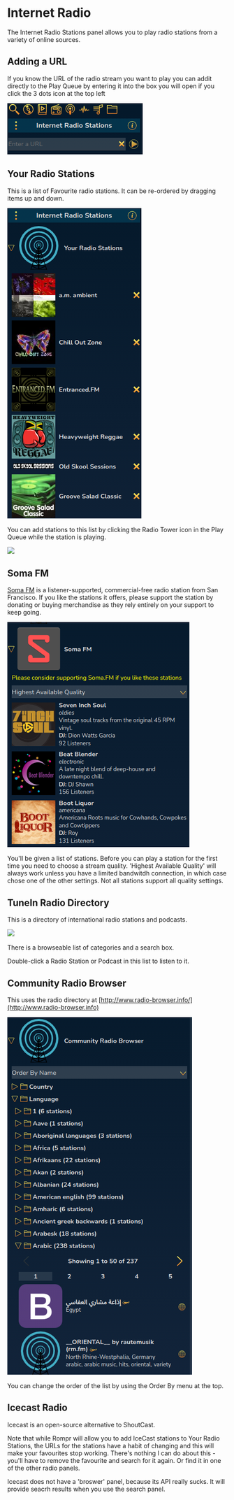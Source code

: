 # Internet Radio

The Internet Radio Stations panel allows you to play radio stations from a variety of online sources.

## Adding a URL

If you know the URL of the radio stream you want to play you can addit directly to the Play Queue by entering it into the box you will open
if you click the 3 dots icon at the top left

![](images/yourradio3.png)

## Your Radio Stations

This is a list of Favourite radio stations. It can be re-ordered by dragging items up and down.

![](images/yourradio.png)

You can add stations to this list by clicking the Radio Tower icon in the Play Queue while the station is playing.

![](images/yourradio2.png)

## Soma FM

[Soma FM](https://somafm.com/) is a listener-supported, commercial-free radio station from San Francisco. If you like the stations it offers, please support the station by donating or buying merchandise as they rely entirely on your support to keep going.

![](images/somafm.png)

You'll be given a list of stations. Before you can play a station for the first time you need to choose a stream quality. 'Highest Available Quality' will
always work unless you have a limited bandwitdh connection, in which case chose one of the other settings. Not all stations support all quality settings.

## TuneIn Radio Directory

This is a directory of international radio stations and podcasts.

![](images/tunein.png)

There is a browseable list of categories and a search box.

Double-click a Radio Station or Podcast in this list to listen to it.

## Community Radio Browser

This uses the radio directory at [http://www.radio-browser.info/](http://www.radio-browser.info)

![](images/commradio3.png)

You can change the order of the list by using the Order By menu at the top.

## Icecast Radio

Icecast is an open-source alternative to ShoutCast.

Note that while Rompr will allow you to add IceCast stations to Your Radio Stations, the URLs for the stations have a habit of changing and this will make your favourites stop working. There's nothing I can do about this - you'll have to remove the favourite and search for it again. Or find it in one of the other radio panels.

Icecast does not have a 'broswer' panel, because its API really sucks. It will provide seacrh results when you use the search panel.